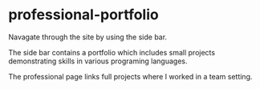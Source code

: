 # professional-portfolio

Navagate through the site by using the side bar.

The side bar contains a portfolio which includes small projects demonstrating 
skills in various programing languages.

The professional page links full projects where I worked in a team setting.